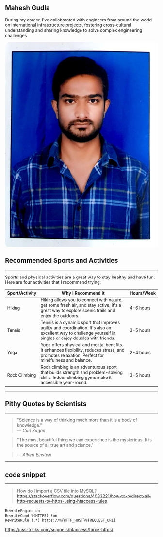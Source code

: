## Mahesh Gudla

During my career, I've collaborated with engineers from around the world on international infrastructure projects, fostering cross-cultural understanding and sharing knowledge to solve complex engineering challenges

![My Image](myImage.jpeg)

## Recommended Sports and Activities

---

Sports and physical activities are a great way to stay healthy and have fun. Here are four activities that I recommend trying:


| Sport/Activity  | Why I Recommend It                  | Hours/Week |
|-----------------|------------------------------------|------------|
| Hiking          | Hiking allows you to connect with nature, get some fresh air, and stay active. It's a great way to explore scenic trails and enjoy the outdoors. | 4-6 hours  |
| Tennis          | Tennis is a dynamic sport that improves agility and coordination. It's also an excellent way to challenge yourself in singles or enjoy doubles with friends. | 3-5 hours  |
| Yoga            | Yoga offers physical and mental benefits. It enhances flexibility, reduces stress, and promotes relaxation. Perfect for mindfulness and balance. | 2-4 hours  |
| Rock Climbing   | Rock climbing is an adventurous sport that builds strength and problem-solving skills. Indoor climbing gyms make it accessible year-round. | 3-5 hours  |


---

## Pithy Quotes by Scientists

---

> "Science is a way of thinking much more than it is a body of knowledge."  
> — *Carl Sagan*

> "The most beautiful thing we can experience is the mysterious. It is the source of all true art and science." 

> — *Albert Einstein*


---

## code snippet

---
> How do I import a CSV file into MySQL?
<https://stackoverflow.com/questions/4083221/how-to-redirect-all-http-requests-to-https-using-htaccess-rules>


```
RewriteEngine on
RewriteCond %{HTTPS} !on
RewriteRule (.*) https://%{HTTP_HOST}%{REQUEST_URI}

```

<https://css-tricks.com/snippets/htaccess/force-https/>